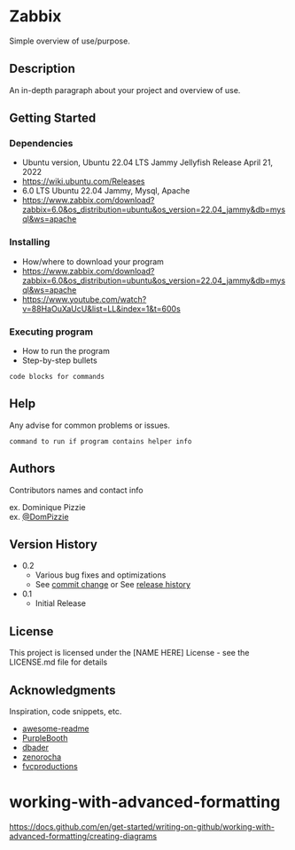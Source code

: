 # Zabbix

Simple overview of use/purpose.

## Description

An in-depth paragraph about your project and overview of use.

## Getting Started

### Dependencies

* Ubuntu version, Ubuntu 22.04 LTS Jammy Jellyfish Release April 21, 2022
* https://wiki.ubuntu.com/Releases
* 6.0 LTS Ubuntu 22.04 Jammy, Mysql, Apache
* https://www.zabbix.com/download?zabbix=6.0&os_distribution=ubuntu&os_version=22.04_jammy&db=mysql&ws=apache

### Installing

* How/where to download your program
* https://www.zabbix.com/download?zabbix=6.0&os_distribution=ubuntu&os_version=22.04_jammy&db=mysql&ws=apache
* https://www.youtube.com/watch?v=88HaOuXaUcU&list=LL&index=1&t=600s

### Executing program

* How to run the program
* Step-by-step bullets
```
code blocks for commands
```

## Help

Any advise for common problems or issues.
```
command to run if program contains helper info
```

## Authors

Contributors names and contact info

ex. Dominique Pizzie  
ex. [@DomPizzie](https://twitter.com/dompizzie)

## Version History

* 0.2
    * Various bug fixes and optimizations
    * See [commit change]() or See [release history]()
* 0.1
    * Initial Release

## License

This project is licensed under the [NAME HERE] License - see the LICENSE.md file for details

## Acknowledgments

Inspiration, code snippets, etc.
* [awesome-readme](https://github.com/matiassingers/awesome-readme)
* [PurpleBooth](https://gist.github.com/PurpleBooth/109311bb0361f32d87a2)
* [dbader](https://github.com/dbader/readme-template)
* [zenorocha](https://gist.github.com/zenorocha/4526327)
* [fvcproductions](https://gist.github.com/fvcproductions/1bfc2d4aecb01a834b46)

# working-with-advanced-formatting
https://docs.github.com/en/get-started/writing-on-github/working-with-advanced-formatting/creating-diagrams
